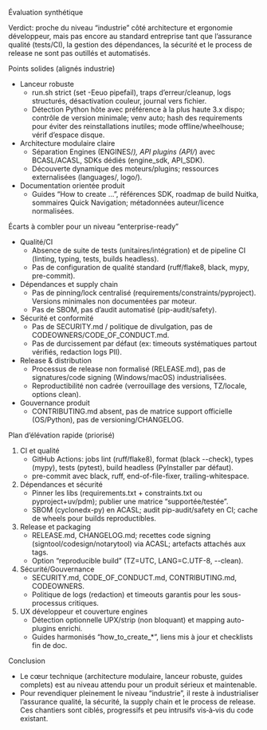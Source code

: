 
Évaluation synthétique

Verdict: proche du niveau “industrie” côté architecture et ergonomie développeur, mais pas encore au standard entreprise tant que l’assurance qualité (tests/CI), la gestion des dépendances, la sécurité et le process de release ne sont pas outillés et automatisés.

Points solides (alignés industrie)
- Lanceur robuste
  - run.sh strict (set -Eeuo pipefail), traps d’erreur/cleanup, logs structurés, désactivation couleur, journal vers fichier.
  - Détection Python hôte avec préférence à la plus haute 3.x dispo; contrôle de version minimale; venv auto; hash des requirements pour éviter des reinstallations inutiles; mode offline/wheelhouse; vérif d’espace disque.
- Architecture modulaire claire
  - Séparation Engines (ENGINES/*), API plugins (API/*) avec BCASL/ACASL, SDKs dédiés (engine_sdk, API_SDK).
  - Découverte dynamique des moteurs/plugins; ressources externalisées (languages/, logo/).
- Documentation orientée produit
  - Guides “How to create …”, références SDK, roadmap de build Nuitka, sommaires Quick Navigation; métadonnées auteur/licence normalisées.

Écarts à combler pour un niveau “enterprise-ready”
- Qualité/CI
  - Absence de suite de tests (unitaires/intégration) et de pipeline CI (linting, typing, tests, builds headless).
  - Pas de configuration de qualité standard (ruff/flake8, black, mypy, pre-commit).
- Dépendances et supply chain
  - Pas de pinning/lock centralisé (requirements/constraints/pyproject). Versions minimales non documentées par moteur.
  - Pas de SBOM, pas d’audit automatisé (pip-audit/safety).
- Sécurité et conformité
  - Pas de SECURITY.md / politique de divulgation, pas de CODEOWNERS/CODE_OF_CONDUCT.md.
  - Pas de durcissement par défaut (ex: timeouts systématiques partout vérifiés, redaction logs PII).
- Release & distribution
  - Processus de release non formalisé (RELEASE.md), pas de signatures/code signing (Windows/macOS) industrialisées.
  - Reproductibilité non cadrée (verrouillage des versions, TZ/locale, options clean).
- Gouvernance produit
  - CONTRIBUTING.md absent, pas de matrice support officielle (OS/Python), pas de versioning/CHANGELOG.

Plan d’élévation rapide (priorisé)
1) CI et qualité
   - GitHub Actions: jobs lint (ruff/flake8), format (black --check), types (mypy), tests (pytest), build headless (PyInstaller par défaut).
   - pre-commit avec black, ruff, end-of-file-fixer, trailing-whitespace.
2) Dépendances et sécurité
   - Pinner les libs (requirements.txt + constraints.txt ou pyproject+uv/pdm); publier une matrice “supportée/testée”.
   - SBOM (cyclonedx-py) en ACASL; audit pip-audit/safety en CI; cache de wheels pour builds reproductibles.
3) Release et packaging
   - RELEASE.md, CHANGELOG.md; recettes code signing (signtool/codesign/notarytool) via ACASL; artefacts attachés aux tags.
   - Option “reproducible build” (TZ=UTC, LANG=C.UTF-8, --clean).
4) Sécurité/Gouvernance
   - SECURITY.md, CODE_OF_CONDUCT.md, CONTRIBUTING.md, CODEOWNERS.
   - Politique de logs (redaction) et timeouts garantis pour les sous-processus critiques.
5) UX développeur et couverture engines
   - Détection optionnelle UPX/strip (non bloquant) et mapping auto-plugins enrichi.
   - Guides harmonisés “how_to_create_*”, liens mis à jour et checklists fin de doc.

Conclusion
- Le cœur technique (architecture modulaire, lanceur robuste, guides complets) est au niveau attendu pour un produit sérieux et maintenable.
- Pour revendiquer pleinement le niveau “industrie”, il reste à industrialiser l’assurance qualité, la sécurité, la supply chain et le process de release. Ces chantiers sont ciblés, progressifs et peu intrusifs vis‑à‑vis du code existant.
